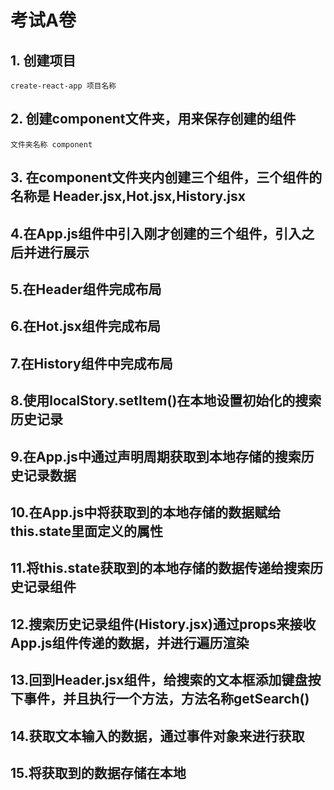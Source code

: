 # 考试A卷

## 1. 创建项目
    
    create-react-app 项目名称
    
## 2. 创建component文件夹，用来保存创建的组件

    文件夹名称 component
    
## 3. 在component文件夹内创建三个组件，三个组件的名称是 Header.jsx,Hot.jsx,History.jsx

## 4.在App.js组件中引入刚才创建的三个组件，引入之后并进行展示

## 5.在Header组件完成布局

## 6.在Hot.jsx组件完成布局

## 7.在History组件中完成布局

## 8.使用localStory.setItem()在本地设置初始化的搜索历史记录

## 9.在App.js中通过声明周期获取到本地存储的搜索历史记录数据

## 10.在App.js中将获取到的本地存储的数据赋给this.state里面定义的属性

## 11.将this.state获取到的本地存储的数据传递给搜索历史记录组件

## 12.搜索历史记录组件(History.jsx)通过props来接收App.js组件传递的数据，并进行遍历渲染

## 13.回到Header.jsx组件，给搜索的文本框添加键盘按下事件，并且执行一个方法，方法名称getSearch()

## 14.获取文本输入的数据，通过事件对象来进行获取

## 15.将获取到的数据存储在本地




